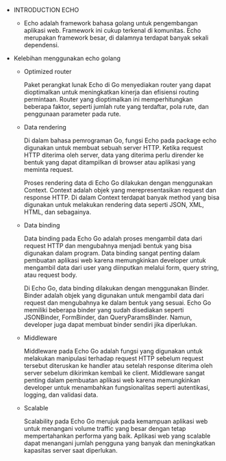 - INTRODUCTION ECHO
    - Echo adalah framework bahasa golang untuk pengembangan aplikasi web. Framework ini cukup terkenal di komunitas. Echo merupakan framework besar, di dalamnya terdapat banyak sekali dependensi.

- Kelebihan menggunakan echo golang
    - Optimized router
        
        Paket perangkat lunak Echo di Go menyediakan router yang dapat dioptimalkan untuk meningkatkan kinerja dan efisiensi routing permintaan. Router yang dioptimalkan ini memperhitungkan beberapa faktor, seperti jumlah rute yang terdaftar, pola rute, dan penggunaan parameter pada rute.

    - Data rendering
        
        Di dalam bahasa pemrograman Go, fungsi Echo pada package echo digunakan untuk membuat sebuah server HTTP. Ketika request HTTP diterima oleh server, data yang diterima perlu dirender ke bentuk yang dapat ditampilkan di browser atau aplikasi yang meminta request.

        Proses rendering data di Echo Go dilakukan dengan menggunakan Context. Context adalah objek yang merepresentasikan request dan response HTTP. Di dalam Context terdapat banyak method yang bisa digunakan untuk melakukan rendering data seperti JSON, XML, HTML, dan sebagainya.

    - Data binding
        
        Data binding pada Echo Go adalah proses mengambil data dari request HTTP dan mengubahnya menjadi bentuk yang bisa digunakan dalam program. Data binding sangat penting dalam pembuatan aplikasi web karena memungkinkan developer untuk mengambil data dari user yang diinputkan melalui form, query string, atau request body.

        Di Echo Go, data binding dilakukan dengan menggunakan Binder. Binder adalah objek yang digunakan untuk mengambil data dari request dan mengubahnya ke dalam bentuk yang sesuai. Echo Go memiliki beberapa binder yang sudah disediakan seperti JSONBinder, FormBinder, dan QueryParamsBinder. Namun, developer juga dapat membuat binder sendiri jika diperlukan.

    - Middleware
        
        Middleware pada Echo Go adalah fungsi yang digunakan untuk melakukan manipulasi terhadap request HTTP sebelum request tersebut diteruskan ke handler atau setelah response diterima oleh server sebelum dikirimkan kembali ke client. Middleware sangat penting dalam pembuatan aplikasi web karena memungkinkan developer untuk menambahkan fungsionalitas seperti autentikasi, logging, dan validasi data.

    - Scalable
        
        Scalability pada Echo Go merujuk pada kemampuan aplikasi web untuk menangani volume traffic yang besar dengan tetap mempertahankan performa yang baik. Aplikasi web yang scalable dapat menangani jumlah pengguna yang banyak dan meningkatkan kapasitas server saat diperlukan.
